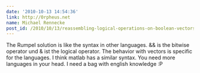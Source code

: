 ```yaml
---
date: '2010-10-13 14:54:36'
link: http://0rpheus.net
name: Michael Rennecke
post_id: /2010/10/13/reassembling-logical-operations-on-boolean-vectors-in-gnu-r
---
```


The Rumpel solution is like the syntax in other languages. &amp;&amp; is the bitwise operator und &amp; ist the logical operator. The behavior with vectors is specific for the languages. I think matlab has a similar syntax. You need more languages in your head. I need a bag with english knowledge :P